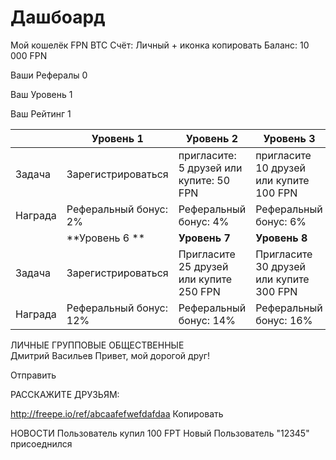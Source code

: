 # Дашбоард

Мой кошелёк
FPN	BTC
Счёт: Личный + иконка копировать
Баланс: 10 000 FPN

Ваши Рефералы
0

Ваш Уровень
1

Ваш Рейтинг
1


|  | Уровень 1 | Уровень 2 | Уровень 3 | Уровень 4 |
| -- | -- | -- | -- | -- |
| Задача | Зарегистрироваться | пригласите: 5 друзей или купите: 50 FPN | пригласите 10 друзей или купите 100 FPN | Пригласите 15 друзей или купите 150 FPN | Пригласите 20 друзей или купите 200 FPN |
| Награда | Реферальный бонус: 2% | Реферальный бонус: 4% |  Реферальный бонус: 6% |  Реферальный бонус: 8% |  Реферальный бонус: 10% |
|  | **Уровень 6 ** | **Уровень 7** | **Уровень 8** | **Уровень 9** | **Уровень 10** |
| Задача | Зарегистрироваться | Пригласите 25 друзей или купите 250 FPN | Пригласите 30 друзей или купите 300 FPN | Пригласите 35 друзей или купите 350 FPN | Пригласите 40 друзей или купите 400 FPN |
| Награда | Реферальный бонус: 12% | Реферальный бонус: 14% | Реферальный бонус: 16% | Реферальный бонус: 18% | Реферальный бонус: 20% |


ЛИЧНЫЕ ГРУППОВЫЕ ОБЩЕСТВЕННЫЕ  
Дмитрий Васильев
Привет, мой дорогой друг!

Отправить


РАССКАЖИТЕ ДРУЗЬЯМ:

http://freepe.io/ref/abcaafefwefdafdaa
 Копировать
      
НОВОСТИ
Пользователь купил 100 FPT
Новый Пользователь "12345" 
присоеднился
